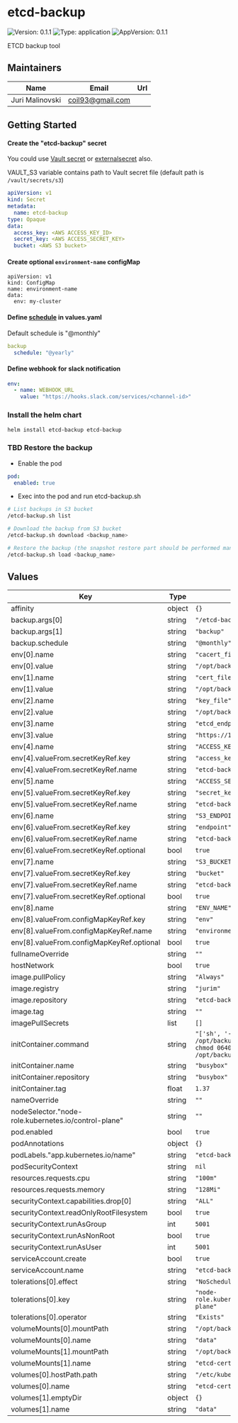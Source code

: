 # etcd-backup

![Version: 0.1.1](https://img.shields.io/badge/Version-0.1.1-informational?style=flat-square) ![Type: application](https://img.shields.io/badge/Type-application-informational?style=flat-square) ![AppVersion: 0.1.1](https://img.shields.io/badge/AppVersion-0.1.1-informational?style=flat-square)

ETCD backup tool

## Maintainers

| Name | Email | Url |
| ---- | ------ | --- |
| Juri Malinovski | <coil93@gmail.com> |  |

## Getting Started

#### Create the "etcd-backup" secret

You could use [Vault secret](https://developer.hashicorp.com/vault/docs/platform/k8s/injector/annotations) or [externalsecret](https://external-secrets.io/v0.4.4/api-externalsecret) also.

VAULT_S3 variable contains path to Vault secret file (default path is `/vault/secrets/s3`)

```yaml
apiVersion: v1
kind: Secret
metadata:
  name: etcd-backup
type: Opaque
data:
  access_key: <AWS ACCESS_KEY_ID>
  secret_key: <AWS ACCESS_SECRET_KEY>
  bucket: <AWS S3 bucket>
```

#### Create optional `environment-name` configMap
```
apiVersion: v1
kind: ConfigMap
name: environment-name
data:
  env: my-cluster
```

#### Define [schedule](https://kubernetes.io/docs/concepts/workloads/controllers/cron-jobs) in values.yaml

Default schedule is "@monthly"

```yaml
backup
  schedule: "@yearly"
```

#### Define webhook for slack notification
```yaml
env:
  - name: WEBHOOK_URL
    value: "https://hooks.slack.com/services/<channel-id>"
```

### Install the helm chart

```bash
helm install etcd-backup etcd-backup
```

### TBD Restore the backup

- Enable the pod
```yaml
pod:
  enabled: true
```

- Exec into the pod and run etcd-backup.sh
```bash
# List backups in S3 bucket
/etcd-backup.sh list

# Download the backup from S3 bucket
/etcd-backup.sh download <backup_name>

# Restore the backup (the snapshot restore part should be performed manually)
/etcd-backup.sh load <backup_name>
```

## Values

| Key | Type | Default | Description |
|-----|------|---------|-------------|
| affinity | object | `{}` |  |
| backup.args[0] | string | `"/etcd-backup.sh"` |  |
| backup.args[1] | string | `"backup"` |  |
| backup.schedule | string | `"@monthly"` |  |
| env[0].name | string | `"cacert_file"` |  |
| env[0].value | string | `"/opt/backup/etcd/ca.crt"` |  |
| env[1].name | string | `"cert_file"` |  |
| env[1].value | string | `"/opt/backup/etcd/server.crt"` |  |
| env[2].name | string | `"key_file"` |  |
| env[2].value | string | `"/opt/backup/etcd/server.key"` |  |
| env[3].name | string | `"etcd_endpoints"` |  |
| env[3].value | string | `"https://127.0.0.1:2379"` |  |
| env[4].name | string | `"ACCESS_KEY_ID"` |  |
| env[4].valueFrom.secretKeyRef.key | string | `"access_key"` |  |
| env[4].valueFrom.secretKeyRef.name | string | `"etcd-backup"` |  |
| env[5].name | string | `"ACCESS_SECRET_KEY"` |  |
| env[5].valueFrom.secretKeyRef.key | string | `"secret_key"` |  |
| env[5].valueFrom.secretKeyRef.name | string | `"etcd-backup"` |  |
| env[6].name | string | `"S3_ENDPOINT"` |  |
| env[6].valueFrom.secretKeyRef.key | string | `"endpoint"` |  |
| env[6].valueFrom.secretKeyRef.name | string | `"etcd-backup"` |  |
| env[6].valueFrom.secretKeyRef.optional | bool | `true` |  |
| env[7].name | string | `"S3_BUCKET"` |  |
| env[7].valueFrom.secretKeyRef.key | string | `"bucket"` |  |
| env[7].valueFrom.secretKeyRef.name | string | `"etcd-backup"` |  |
| env[7].valueFrom.secretKeyRef.optional | bool | `true` |  |
| env[8].name | string | `"ENV_NAME"` |  |
| env[8].valueFrom.configMapKeyRef.key | string | `"env"` |  |
| env[8].valueFrom.configMapKeyRef.name | string | `"environment-name"` |  |
| env[8].valueFrom.configMapKeyRef.optional | bool | `true` |  |
| fullnameOverride | string | `""` |  |
| hostNetwork | bool | `true` |  |
| image.pullPolicy | string | `"Always"` |  |
| image.registry | string | `"jurim"` |  |
| image.repository | string | `"etcd-backup"` |  |
| image.tag | string | `""` |  |
| imagePullSecrets | list | `[]` |  |
| initContainer.command | string | `"['sh', '-c', 'chgrp 5001 /opt/backup/etcd/server.key && chmod 0640 /opt/backup/etcd/server.key']"` |  |
| initContainer.name | string | `"busybox"` |  |
| initContainer.repository | string | `"busybox"` |  |
| initContainer.tag | float | `1.37` |  |
| nameOverride | string | `""` |  |
| nodeSelector."node-role.kubernetes.io/control-plane" | string | `""` |  |
| pod.enabled | bool | `true` |  |
| podAnnotations | object | `{}` |  |
| podLabels."app.kubernetes.io/name" | string | `"etcd-backup"` |  |
| podSecurityContext | string | `nil` |  |
| resources.requests.cpu | string | `"100m"` |  |
| resources.requests.memory | string | `"128Mi"` |  |
| securityContext.capabilities.drop[0] | string | `"ALL"` |  |
| securityContext.readOnlyRootFilesystem | bool | `true` |  |
| securityContext.runAsGroup | int | `5001` |  |
| securityContext.runAsNonRoot | bool | `true` |  |
| securityContext.runAsUser | int | `5001` |  |
| serviceAccount.create | bool | `true` |  |
| serviceAccount.name | string | `"etcd-backup"` |  |
| tolerations[0].effect | string | `"NoSchedule"` |  |
| tolerations[0].key | string | `"node-role.kubernetes.io/control-plane"` |  |
| tolerations[0].operator | string | `"Exists"` |  |
| volumeMounts[0].mountPath | string | `"/opt/backup/data"` |  |
| volumeMounts[0].name | string | `"data"` |  |
| volumeMounts[1].mountPath | string | `"/opt/backup/etcd"` |  |
| volumeMounts[1].name | string | `"etcd-certs"` |  |
| volumes[0].hostPath.path | string | `"/etc/kubernetes/pki/etcd"` |  |
| volumes[0].name | string | `"etcd-certs"` |  |
| volumes[1].emptyDir | object | `{}` |  |
| volumes[1].name | string | `"data"` |  |
